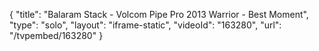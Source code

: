 {
    "title": "Balaram Stack - Volcom Pipe Pro 2013 Warrior - Best Moment",
    "type": "solo",
    "layout": "iframe-static",
    "videoId": "163280",
    "url": "\/tvpembed\/163280"
}